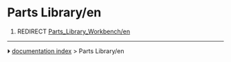 # Parts Library/en
1.  REDIRECT [Parts_Library_Workbench/en](Parts_Library_Workbench/en.md)



---
⏵ [documentation index](../README.md) > Parts Library/en
